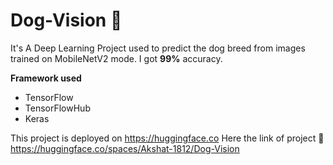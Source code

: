# Dog-Vision 🐶
It's A Deep Learning Project used to predict the dog breed from images trained on MobileNetV2 mode. I got **99%** accuracy.
<br>

<b>Framework used</b>
- TensorFlow
- TensorFlowHub
- Keras

This project is deployed on https://huggingface.co
Here the link of project 🔗 https://huggingface.co/spaces/Akshat-1812/Dog-Vision
